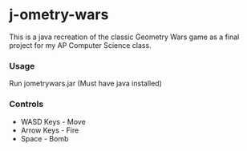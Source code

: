 # j-ometry-wars
This is a java recreation of the classic Geometry Wars game as a final project for my AP Computer Science class.

### Usage
Run jometrywars.jar (Must have java installed)

### Controls
<ul>
<li>WASD Keys - Move</li>
<li>Arrow Keys - Fire</li>
<li>Space - Bomb</li>
</ul>
